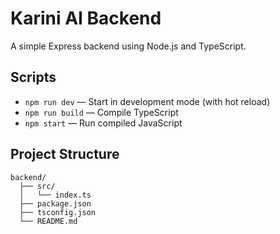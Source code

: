 # Karini AI Backend

A simple Express backend using Node.js and TypeScript.

## Scripts
- `npm run dev` — Start in development mode (with hot reload)
- `npm run build` — Compile TypeScript
- `npm start` — Run compiled JavaScript

## Project Structure
```
backend/
  ├── src/
  │   └── index.ts
  ├── package.json
  ├── tsconfig.json
  └── README.md
```
